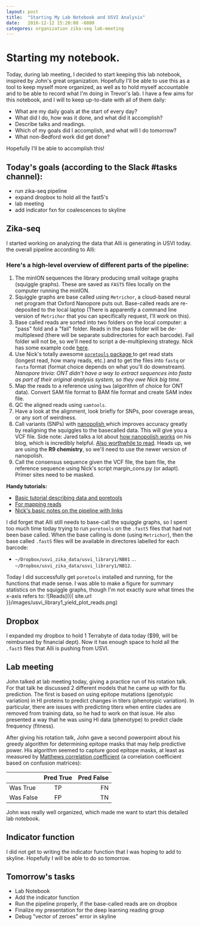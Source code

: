 ```yaml
---
layout: post
title:  "Starting My Lab Notebook and USVI Analysis"
date:   2016-12-12 15:20:00 -0800
categores: organization zika-seq lab-meeting
---
```

# Starting my notebook.
Today, during lab meeting, I decided to start keeping this lab notebook, inspired by John's great organization. Hopefully I'll be able to use this as a tool to keep myself more organized, as well as to hold myself accountable and to be able to record what I'm doing in Trevor's lab. I have a few aims for this notebook, and I will to keep up-to-date with all of them daily:
* What are my daily goals at the start of every day?
* What did I do, how was it done, and what did it accomplish?
* Describe talks and readings.
* Which of my goals did I accomplish, and what will I do tomorrow?
* What non-Bedford work did get done?

Hopefully I'll be able to accomplish this!

## Today's goals (according to the Slack #tasks channel):
* run zika-seq pipeline
* expand dropbox to hold all the fast5's
* lab meeting
* add indicator fxn for coalescences to skyline

## Zika-seq
I started working on analyzing the data that Alli is generating in USVI today. the overall pipeline according to Alli:

### Here's a high-level overview of different parts of the pipeline:
1. The minION sequences the library producing small voltage graphs (squiggle graphs). These are saved as `FAST5` files locally on the computer running the minION.
2. Squiggle graphs are base called using `Metrichor`, a cloud-based neural net program that Oxford Nanopore puts out. Base-called reads are re-deposited to the local laptop (There is apparently a command line version of `Metrichor` that you can specifically request, I'll work on this).
3. Base called reads are sorted into two folders on the local computer: a "pass" fold and a "fail" folder. Reads in the pass folder will be de-multiplexed (there will be separate subdirectories for each barcode). Fail folder will not be, so we'll need to script a de-multiplexing strategy. Nick has some example code [here](https://raw.githubusercontent.com/zibraproject/zibraproject.github.io/master/data/nanonetcall.diff.txt).
4. Use Nick's totally awesome [`poretools` package ](http://poretools.readthedocs.io/en/latest/) to get read stats (longest read, how many reads, etc.) and to get the files into `fastq` or `fasta` format (format choice depends on what you'll do downstream). _Nanopore trivia: ONT didn't have a way to extract sequences into fasta as part of their original analysis system, so they owe Nick big time_.
5. Map the reads to a reference using `bwa` (algorithm of choice for ONT data). Convert SAM file format to BAM file format and create SAM index file.
6. QC the aligned reads using `samtools`.
7. Have a look at the alignment, look briefly for SNPs, poor coverage areas, or any sort of weirdness.
8. Call variants (SNPs) with [nanopolish ](https://github.com/jts/nanopolish) which improves accuracy greatly by realigning the squiggles to the basecalled data. This will give you a VCF file. Side note: Jared talks a lot about [how nanopolish works](http://simpsonlab.github.io/2015/10/07/nanopolish-v0.4.0/) on his blog, which is incredibly helpful. [Also worthwhile to read](http://simpsonlab.github.io/2015/03/30/optimizing-hmm/). Heads up, we are using the **R9 chemistry**, so we'll need to use the newer version of nanopolish.
9. Call the consensus sequence given the VCF file, the bam file, the reference sequence using Nick's script margin_cons.py (or adapt). Primer sites need to be masked.

**Handy tutorials:**
* [Basic tutorial describing data and poretools](http://porecamp.github.io/2016/tutorials/PoreCamp2016-02-MinIONData.pdf)
* [For mapping reads](http://porecamp.github.io/2016/tutorials/mappingtute.html)
* [Nick's basic notes on the pipeline with links](http://porecamp.github.io/2016/tutorials/bioinftute.html)

I did forget that Alli still needs to base-call the squiggle graphs, so I spent too much time today trying to run `poretools` on the `.fast5` files that had not been base called. When the base calling is done (using `Metrichor`), then the base called `.fast5` files will be available in directores labelled for each barcode:
* `~/Dropbox/usvi_zika_data/usvi_library1/NB01` ... `~/Dropbox/usvi_zika_data/usvi_library1/NB12`.

Today I did successfully get `poretools` installed and running, for the functions that made sense. I was able to make a figure for summary statistics on the squiggle graphs, though I'm not exactly sure what times the x-axis refers to:
![Reads]({{ site.url }}/images/usvi_library1_yield_plot_reads.png)

## Dropbox
I expanded my dropbox to hold 1 Terrabyte of data today ($99, will be reimbursed by financial dept). Now it has enough space to hold all the `.fast5` files that Alli is pushing from USVI.

## Lab meeting
John talked at lab meeting today, giving a practice run of his rotation talk. For that talk he discussed 2 different models that he came up with for flu prediction. The first is based on using epitope mutations (genotypic variation) in HI proteins to predict changes in titers (phenotypic variation). In particular, there are issues with predicting titers when entire clades are removed from training data, so he had to work on that issue. He also presented a way that he was using HI data (phenotype) to predict clade frequency (fitness).

After giving his rotation talk, John gave a second powerpoint about his greedy algorithm for determining epitope masks that may help predictive power. His algorithm seemed to capture good epitope masks, at least as measured by [Matthews correlation coefficient](https://en.wikipedia.org/wiki/Matthews_correlation_coefficient) (a correlation coefficient based on confusion matrices):

|            | Pred True | Pred False |
|:-----------|:---------:|-----------:|
| Was True   |    TP     |     FN     |
| Was False  |    FP     |     TN     |

John was really well organized, which made me want to start this detailed lab notebook.

## Indicator function
I did not get to writing the indicator function that I was hoping to add to skyline. Hopefully I will be able to do so tomorrow.

## Tomorrow's tasks
* Lab Notebook
* Add the indicator function
* Run the pipeline properly, if the base-called reads are on dropbox
* Finalize my presentation for the deep learning reading group
* Debug "vector of zeroes" error in skyline
